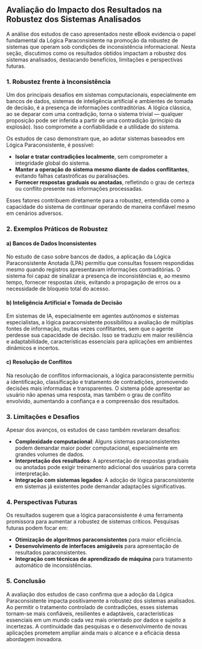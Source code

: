 
## Avaliação do Impacto dos Resultados na Robustez dos Sistemas Analisados

A análise dos estudos de caso apresentados neste eBook evidencia o papel fundamental da Lógica Paraconsistente na promoção da robustez de sistemas que operam sob condições de inconsistência informacional. Nesta seção, discutimos como os resultados obtidos impactam a robustez dos sistemas analisados, destacando benefícios, limitações e perspectivas futuras.

### 1. Robustez frente à Inconsistência

Um dos principais desafios em sistemas computacionais, especialmente em bancos de dados, sistemas de inteligência artificial e ambientes de tomada de decisão, é a presença de informações contraditórias. A lógica clássica, ao se deparar com uma contradição, torna o sistema trivial — qualquer proposição pode ser inferida a partir de uma contradição (princípio da explosão). Isso compromete a confiabilidade e a utilidade do sistema.

Os estudos de caso demonstram que, ao adotar sistemas baseados em Lógica Paraconsistente, é possível:

- **Isolar e tratar contradições localmente**, sem comprometer a integridade global do sistema.
- **Manter a operação do sistema mesmo diante de dados conflitantes**, evitando falhas catastróficas ou paralisações.
- **Fornecer respostas graduais ou anotadas**, refletindo o grau de certeza ou conflito presente nas informações processadas.

Esses fatores contribuem diretamente para a robustez, entendida como a capacidade do sistema de continuar operando de maneira confiável mesmo em cenários adversos.

### 2. Exemplos Práticos de Robustez

#### a) Bancos de Dados Inconsistentes

No estudo de caso sobre bancos de dados, a aplicação da Lógica Paraconsistente Anotada (LPA) permitiu que consultas fossem respondidas mesmo quando registros apresentavam informações contraditórias. O sistema foi capaz de sinalizar a presença de inconsistências e, ao mesmo tempo, fornecer respostas úteis, evitando a propagação de erros ou a necessidade de bloqueio total do acesso.

#### b) Inteligência Artificial e Tomada de Decisão

Em sistemas de IA, especialmente em agentes autônomos e sistemas especialistas, a lógica paraconsistente possibilitou a avaliação de múltiplas fontes de informação, muitas vezes conflitantes, sem que o agente perdesse sua capacidade de decisão. Isso se traduziu em maior resiliência e adaptabilidade, características essenciais para aplicações em ambientes dinâmicos e incertos.

#### c) Resolução de Conflitos

Na resolução de conflitos informacionais, a lógica paraconsistente permitiu a identificação, classificação e tratamento de contradições, promovendo decisões mais informadas e transparentes. O sistema pôde apresentar ao usuário não apenas uma resposta, mas também o grau de conflito envolvido, aumentando a confiança e a compreensão dos resultados.

### 3. Limitações e Desafios

Apesar dos avanços, os estudos de caso também revelaram desafios:

- **Complexidade computacional**: Alguns sistemas paraconsistentes podem demandar maior poder computacional, especialmente em grandes volumes de dados.
- **Interpretação dos resultados**: A apresentação de respostas graduais ou anotadas pode exigir treinamento adicional dos usuários para correta interpretação.
- **Integração com sistemas legados**: A adoção de lógica paraconsistente em sistemas já existentes pode demandar adaptações significativas.

### 4. Perspectivas Futuras

Os resultados sugerem que a lógica paraconsistente é uma ferramenta promissora para aumentar a robustez de sistemas críticos. Pesquisas futuras podem focar em:

- **Otimização de algoritmos paraconsistentes** para maior eficiência.
- **Desenvolvimento de interfaces amigáveis** para apresentação de resultados paraconsistentes.
- **Integração com técnicas de aprendizado de máquina** para tratamento automático de inconsistências.

### 5. Conclusão

A avaliação dos estudos de caso confirma que a adoção da Lógica Paraconsistente impacta positivamente a robustez dos sistemas analisados. Ao permitir o tratamento controlado de contradições, esses sistemas tornam-se mais confiáveis, resilientes e adaptáveis, características essenciais em um mundo cada vez mais orientado por dados e sujeito a incertezas. A continuidade das pesquisas e o desenvolvimento de novas aplicações prometem ampliar ainda mais o alcance e a eficácia dessa abordagem inovadora.
```
